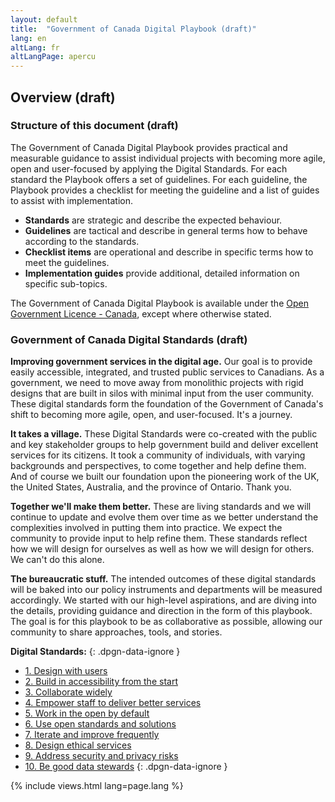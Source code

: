 ```yaml
---
layout: default
title:  "Government of Canada Digital Playbook (draft)"
lang: en
altLang: fr
altLangPage: apercu
---
```

<section class="dpgn-section-overview">

## Overview (draft)

### Structure of this document (draft)

The Government of Canada Digital Playbook provides practical and measurable guidance to assist individual projects with becoming more agile, open and user-focused by applying the Digital Standards. For each standard the Playbook offers a set of guidelines. For each guideline, the Playbook provides a checklist for meeting the guideline and a list of guides to assist with implementation.

- **Standards** are strategic and describe the expected behaviour.
- **Guidelines** are tactical and describe in general terms how to behave according to the standards.
- **Checklist items** are operational and describe in specific terms how to meet the guidelines.
- **Implementation guides** provide additional, detailed information on specific sub-topics.

The Government of Canada Digital Playbook is available under the [Open Government Licence - Canada](http://open.canada.ca/en/open-government-licence-canada), except where otherwise stated.

### Government of Canada Digital Standards (draft)

**Improving government services in the digital age.** Our goal is to provide easily accessible, integrated, and trusted public services to Canadians. As a government, we need to move away from monolithic projects with rigid designs that are built in silos with minimal input from the user community. These digital standards form the foundation of the Government of Canada's shift to becoming more agile, open, and user-focused. It's a journey.

**It takes a village.** These Digital Standards were co-created with the public and key stakeholder groups to help government build and deliver excellent services for its citizens. It took a community of individuals, with varying backgrounds and perspectives, to come together and help define them. And of course we built our foundation upon the pioneering work of the UK, the United States, Australia, and the province of Ontario. Thank you.

**Together we'll make them better.** These are living standards and we will continue to update and evolve them over time as we better understand the complexities involved in putting them into practice. We expect the community to provide input to help refine them. These standards reflect how we will design for ourselves as well as how we will design for others. We can't do this alone.

**The bureaucratic stuff.** The intended outcomes of these digital standards will be baked into our policy instruments and departments will be measured accordingly. We started with our high-level aspirations, and are diving into the details, providing guidance and direction in the form of this playbook. The goal is for this playbook to be as collaborative as possible, allowing our community to share approaches, tools, and stories.

**Digital Standards:**
{: .dpgn-data-ignore }

<!-- markdownlint-disable MD032 -->
- [1. Design with users](1-design-with-users.md)
- [2. Build in accessibility from the start](2-build-in-accessibility-from-start.md)
- [3. Collaborate widely](3-collaborate-widely.md)
- [4. Empower staff to deliver better services](4-empower-staff-deliver-better-services.md)
- [5. Work in the open by default](5-work-in-open-by-default.md)
- [6. Use open standards and solutions](6-use-open-standards-solutions.md)
- [7. Iterate and improve frequently](7-iterate-improve-frequently.md)
- [8. Design ethical services](8-design-ethical-services.md)
- [9. Address security and privacy risks](9-address-security-privacy-risks.md)
- [10. Be good data stewards](10-be-good-data-stewards.md)
{: .dpgn-data-ignore }
<!-- markdownlint-enable MD032 -->

{% include views.html lang=page.lang %}

</section>
